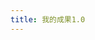 ```yaml
---
title: 我的成果1.0
---
```


<script type="text/javascript" src="/jquery.js"></script>
<script type="text/javascript">
$(function() {
	function getQueryString(name) {
		var reg = new RegExp("(^|&)" + name + "=([^&]*)(&|$)")
		var r = window.location.search.substr(1).match(reg)
		if(r != undefined) {
			return unescape(r[2])
		}
	}
	function getLocalTime(nS) {
		return new Date(parseInt(nS) * 1000).toLocaleString().replace(/:\d{1,2}$/,' ');     
	}
	function ifOtherChar(data) {
		var isArray = Array.isArray(data)
		if (isArray) {
			var isTrue = false
			$(data).each(function(index) {
				if (data[index].toString().search(/[^0-9]/) != -1) {
					isTrue = true
				}
			})
			if (isTrue) {
				return true
			} else {
				return false
			}
		} else {
			if (data.toString().search(/[^0-9]/) != -1) {
				return true
			} else {
				return false
			}
		}
	}
	console.log("反伪造已加载")
	$("#result").html("数据非法！伪造数据请严惩！")
	var time = getQueryString("aff645cab7b897442173e9db545a7e11") / 1000
	var key = getQueryString("0d11ccc47ab4ad4a233279a8909769d1")
	var unitLocked = getQueryString("unit").split("/")
	var timerLocked = getQueryString("timer").split("/")
	var diyhelp = getQueryString("diyhelp") / time.toString().substring(4, 10) - time.toString().substring(0, 5)
	var help = getQueryString("help") / time.toString().substring(4, 10) - time.toString().substring(0, 5)
	var nameLocked = getQueryString("name").split("/")
	if(ifOtherChar(time) == false && ifOtherChar(key) == false && ifOtherChar(unitLocked) == false && ifOtherChar(timerLocked) == false && ifOtherChar(diyhelp) == false && ifOtherChar(help) == false && ifOtherChar(nameLocked) == false) {
		console.log("反伪造基础关 - 已通过")
		if(time != undefined && time.toString().indexOf(".") == -1 && time.toString().indexOf("-") == -1) {
			console.log("反伪造第一关 - 已通过")
			if(time <= Date.parse(new Date()) / 1000) {
				console.log("反伪造第二关 - 已通过")
				if(time.toString().substring(4, 10) * time.toString().substring(0, 5) == key) {
					console.log("反伪造第三关 - 已通过")
					key = undefined
					var unit = ""
					var unitIf = false
					$(unitLocked).each(function(index) {
						if(index > 0) {
							if((unitLocked[index] / time.toString().substring(4, 10) - time.toString().substring(0, 5)).toString().indexOf(".") == -1 && (unitLocked[index] / time.toString().substring(4, 10) - time.toString().substring(0, 5)).toString().indexOf("-") == -1) {
								unit = unit + String.fromCharCode(unitLocked[index] / time.toString().substring(4, 10) - time.toString().substring(0, 5))
								if(index == unitLocked.length - 1) {
									unitIf = true
								}
							}
						}
					})
					unitLocked = undefined
					if(unitIf == true) {
						console.log("反伪造第四关 - 已通过")
						unitIf = undefined
						var timer = ""
						if(parseInt(timerLocked[1]) - (parseInt(timerLocked[0]) * parseInt(time.toString().substring(8, 9)) + parseInt(timerLocked[2]) * parseInt(time.toString().substring(9, 10))) * parseInt(time.toString().substring(4, 10)) == parseInt(time.toString().substring(4, 10)) * parseInt(time.toString().substring(9, 10))) {
							console.log("反伪造第五关 - 已通过")
							timer = timerLocked[0] + ":" + timerLocked[2]
							timerLocked = undefined
							if (diyhelp.toString().indexOf(".") == -1 && diyhelp.toString().indexOf("-") == -1) {
								console.log("反伪造第六关 - 已通过")
								if(diyhelp == 0) {
									diyhelp = "全部"
								}
								if(help.toString().indexOf(".") == -1 && help.toString().indexOf("-") == -1) {
									console.log("反伪造第七关 - 已通过")
									var name = ""
									var nameIf = false
									$(nameLocked).each(function(index) {
										if(index > 0) {
											if((nameLocked[index] / time.toString().substring(4, 10) - time.toString().substring(0, 5)).toString().indexOf(".") == -1 && (nameLocked[index] / time.toString().substring(4, 10) - time.toString().substring(0, 5)).toString().indexOf("-") == -1) {
												name = name + String.fromCharCode(nameLocked[index] / time.toString().substring(4, 10) - time.toString().substring(0, 5))
												if(index == nameLocked.length - 1) {
													nameIf = true
												}
											}
										}
									})
									nameLocked = undefined
									if(nameIf == true) {
										console.log("反伪造第八关 - 已通过")
										console.log("人工反伪造（错误将会非常明显） - 等待验证")
										nameIf = undefined
										time = getLocalTime(time)
										$("#result").html("我是" + name + " 我在" + time + "（检查数据时请务必检查本时间）默写了" + unit + "的单词 用时" + timer + " 使用提示字数" + diyhelp + " 提示了" + help + "次\n如内容显示错误 请考虑本数据有伪造数据嫌疑")
									}
								}
							}
						}
					}
				}
			}
		}
	}
})
</script>
<p id="result"></p>